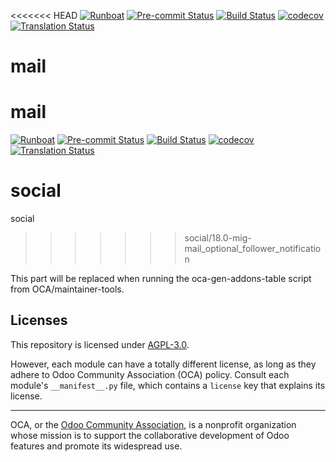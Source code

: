 
<<<<<<< HEAD
[![Runboat](https://img.shields.io/badge/runboat-Try%20me-875A7B.png)](https://runboat.odoo-community.org/builds?repo=OCA/mail&target_branch=18.0)
[![Pre-commit Status](https://github.com/OCA/mail/actions/workflows/pre-commit.yml/badge.svg?branch=18.0)](https://github.com/OCA/mail/actions/workflows/pre-commit.yml?query=branch%3A18.0)
[![Build Status](https://github.com/OCA/mail/actions/workflows/test.yml/badge.svg?branch=18.0)](https://github.com/OCA/mail/actions/workflows/test.yml?query=branch%3A18.0)
[![codecov](https://codecov.io/gh/OCA/mail/branch/18.0/graph/badge.svg)](https://codecov.io/gh/OCA/mail)
[![Translation Status](https://translation.odoo-community.org/widgets/mail-18-0/-/svg-badge.svg)](https://translation.odoo-community.org/engage/mail-18-0/?utm_source=widget)

<!-- /!\ do not modify above this line -->

# mail

mail
=======
[![Runboat](https://img.shields.io/badge/runboat-Try%20me-875A7B.png)](https://runboat.odoo-community.org/builds?repo=OCA/social&target_branch=18.0)
[![Pre-commit Status](https://github.com/OCA/social/actions/workflows/pre-commit.yml/badge.svg?branch=18.0)](https://github.com/OCA/social/actions/workflows/pre-commit.yml?query=branch%3A18.0)
[![Build Status](https://github.com/OCA/social/actions/workflows/test.yml/badge.svg?branch=18.0)](https://github.com/OCA/social/actions/workflows/test.yml?query=branch%3A18.0)
[![codecov](https://codecov.io/gh/OCA/social/branch/18.0/graph/badge.svg)](https://codecov.io/gh/OCA/social)
[![Translation Status](https://translation.odoo-community.org/widgets/social-18-0/-/svg-badge.svg)](https://translation.odoo-community.org/engage/social-18-0/?utm_source=widget)

<!-- /!\ do not modify above this line -->

# social

social
>>>>>>> social/18.0-mig-mail_optional_follower_notification

<!-- /!\ do not modify below this line -->

<!-- prettier-ignore-start -->

[//]: # (addons)

This part will be replaced when running the oca-gen-addons-table script from OCA/maintainer-tools.

[//]: # (end addons)

<!-- prettier-ignore-end -->

## Licenses

This repository is licensed under [AGPL-3.0](LICENSE).

However, each module can have a totally different license, as long as they adhere to Odoo Community Association (OCA)
policy. Consult each module's `__manifest__.py` file, which contains a `license` key
that explains its license.

----
OCA, or the [Odoo Community Association](http://odoo-community.org/), is a nonprofit
organization whose mission is to support the collaborative development of Odoo features
and promote its widespread use.
